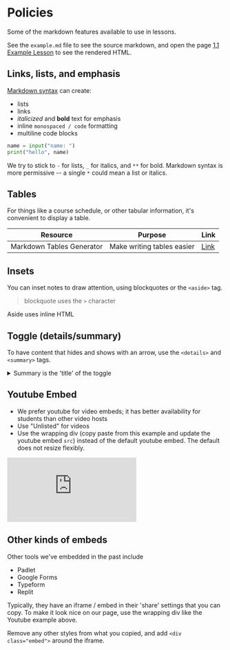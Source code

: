 # Policies

Some of the markdown features available to use in lessons. 

See the `example.md` file to see the source markdown, and open the page [1.1 Example Lesson](./example.md) to see the rendered HTML.

## Links, lists, and emphasis

[Markdown syntax](https://www.markdownguide.org/basic-syntax/) can create:

- lists
- links
- _italicized_ and **bold** text for emphasis
- inline `monospaced / code` formatting
- multiline code blocks

```python
name = input("name: ")
print("hello", name)
```

We try to stick to `-` for lists, `_` for italics, and `**` for bold. Markdown syntax is
more permissive -- a single `*` could mean a list or italics.

## Tables

For things like a course schedule, or other tabular information, it's convenient
to display a table.

| Resource | Purpose | Link |
|---|---|---|
| Markdown Tables Generator | Make writing tables easier | [Link](https://www.tablesgenerator.com/markdown_tables) |

## Insets

You can inset notes to draw attention, using blockquotes or the `<aside>` tag.

> blockquote
> uses the `>` character

<aside>

  Aside uses inline HTML

</aside>

## Toggle (details/summary)

To have content that hides and shows with an arrow, use the `<details>` and
`<summary>` tags.

<details><summary>Summary is the 'title' of the toggle</summary>

The other content within `<details>` is hidden until toggled open.

**You can have other kinds of content within a toggle.**

I frequently use it to hide videos or other embeds that are optional viewing.

</details>


## Youtube Embed

* We prefer youtube for video embeds; it has better availability for students than other video hosts
* Use "Unlisted" for videos
* Use the wrapping div (copy paste from this example and update the youtube embed `src`) instead of the default youtube embed. The default does not resize flexibly.

<div class="embed"><iframe src="https://www.youtube.com/embed/jfa-YLyanFw" title="Weather - Reading from API Part 1" frameborder="0" allow="accelerometer; autoplay; clipboard-write; encrypted-media; gyroscope; picture-in-picture" allowfullscreen></iframe></div>

## Other kinds of embeds

Other tools we've embedded in the past include

- Padlet
- Google Forms
- Typeform
- Replit

Typically, they have an iframe / embed in their 'share' settings that you can copy. To make it look nice on our page, use the wrapping div like the Youtube example above. 

Remove any other styles from what you copied, and add `<div class="embed">` around the iframe.
